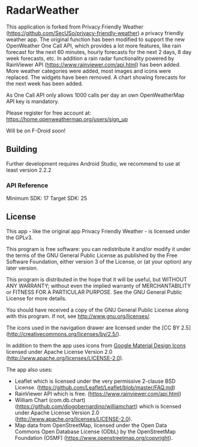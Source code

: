# RadarWeather

This application is forked from Privacy Friendly Weather (https://github.com/SecUSo/privacy-friendly-weather) a privacy friendly weather app.
The original function has been modified to support the new OpenWeather One Call API, which provides a lot more features, like rain forecast for the next 60 minutes,
hourly forecasts for the next 2 days, 8 day week forecasts, etc. In addition a rain radar functionality powered by RainViewer API (https://www.rainviewer.com/api.html) has been added. More weather categories were added, most images and icons were replaced.
The widgets have been removed. A chart showing forecasts for the next week has been added.

As One Call API only allows 1000 calls per day an own OpenWeatherMap API key is mandatory.

Please register for free account at: https://home.openweathermap.org/users/sign_up


Will be on F-Droid soon!

## Building 

Further development requires Android Studio, we recommend to use at least version 2.2.2

### API Reference

Minimum SDK: 17
Target SDK: 25

## License

This app - like the original app Privacy Friendly Weather - is licensed under the GPLv3.

This program is free software: you can redistribute it and/or modify
it under the terms of the GNU General Public License as published by
the Free Software Foundation, either version 3 of the License, or
(at your option) any later version.

This program is distributed in the hope that it will be useful,
but WITHOUT ANY WARRANTY; without even the implied warranty of
MERCHANTABILITY or FITNESS FOR A PARTICULAR PURPOSE.  See the
GNU General Public License for more details.

You should have received a copy of the GNU General Public License
along with this program. If not, see <http://www.gnu.org/licenses/>.

The icons used in the navigation drawer are licensed under the [CC BY 2.5] (http://creativecommons.org/licenses/by/2.5/).

In addition to them the app uses icons from [Google Material Design Icons](https://material.io/resources/icons/) licensed under
Apache License Version 2.0 (http://www.apache.org/licenses/LICENSE-2.0).

The app also uses:
- Leaflet which is licensed under the very permissive 2-clause BSD License. (https://github.com/Leaflet/Leaflet/blob/master/FAQ.md)
- RainViewer API which is free. (https://www.rainviewer.com/api.html)
- William Chart (com.db.chart) (https://github.com/diogobernardino/williamchart) which is licensed under Apache License Version 2.0 (http://www.apache.org/licenses/LICENSE-2.0).
- Map data from OpenStreetMap, licensed under the Open Data Commons Open Database License (ODbL) by the OpenStreetMap Foundation (OSMF) (https://www.openstreetmap.org/copyright).

